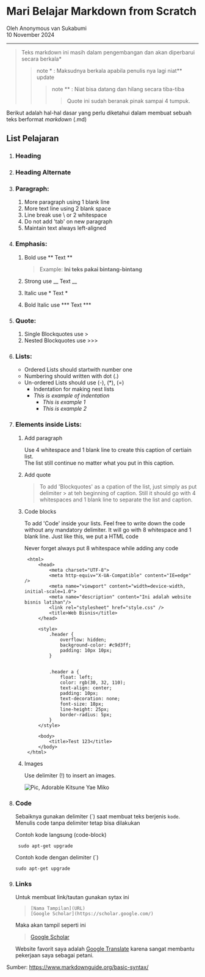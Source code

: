 # Mari Belajar Markdown from Scratch
Oleh Anonymous van Sukabumi  
10 November 2024
***

>Teks markdown ini masih dalam pengembangan dan akan diperbarui secara berkala*
>>note * : Maksudnya berkala apabila penulis nya lagi niat** update
>>> note ** : Niat bisa datang dan hilang secara tiba-tiba
>>>> Quote ini sudah beranak pinak sampai 4 tumpuk.

Berikut adalah hal-hal dasar yang perlu diketahui dalam membuat sebuah teks berformat *markdown* (.md)


## List Pelajaran
1. ### Heading
2. ### Heading Alternate
3. ### Paragraph: 
    1. More paragraph using 1 blank line
    1. More text line using 2 blank space
    1. Line break use \ or 2 whitespace
    1. Do not add 'tab' on new paragraph
    1. Maintain text always left-aligned
    
4. ### Emphasis: 
    1. Bold use ** Text **

        > Example: **Ini teks pakai bintang-bintang**

    1. Strong use __ Text __
    1. Italic use  * Text *
    1. Bold Italic use *** Text ***

5.  ### Quote: 
    1. Single Blockquotes use >
    1. Nested Blockquotes use >>>

6. ### Lists:
    + Ordered Lists should startwith number one
    + Numbering should written with dot (.)
    + Un-ordered Lists should use (-), (*), (=)
        + Indentation for making nest lists
        + *This is example of indentation*
            + *This is example 1*
            * *This is example 2*
7. ### Elements inside Lists:
    1. Add paragraph

        Use 4 whitespace and 1 blank line to create this caption of certiain list.\
        The list still continue no matter what you put in this caption.  

    1. Add quote

        > To add 'Blockquotes' as a cpation of the list, just simply as put delimiter > at teh beginning of caption. Still it should go with 4 whitespaces and 1 blank line to separate the list and caption.

    1. Code blocks

        To add 'Code' inside your lists. Feel free to write down the code without any mandatory delimiter. It will go with 8 whitespace and 1 blank line. Just like this, we put a HTML code

        Never forget always put 8 whitespace while adding any code 

            <html>
                <head>
                    <meta charset="UTF-8">
                    <meta http-equiv="X-UA-Compatible" content="IE=edge" />
                    <meta name="viewport" content="width=device-width, initial-scale=1.0">
                    <meta name="description" content="Ini adalah website bisnis latihan"/>
                    <link rel="stylesheet" href="style.css" />
                    <title>Web Bisnis</title>
                </head>

                <style>
                    .header {
                        overflow: hidden;
                        background-color: #c9d3ff;
                        padding: 10px 10px;
                    }


                    .header a {
                        float: left;
                        color: rgb(30, 32, 110);
                        text-align: center;
                        padding: 10px;
                        text-decoration: none;
                        font-size: 18px;
                        line-height: 25px;
                        border-radius: 5px;
                    }
                </style>

                <body>
                    <title>Test 123</title>
                </body>
            </html>

    1. Images

        Use delimiter (!) to insert an images. 
            
        ![Pic, Adorable Kitsune Yae Miko](https://images-wixmp-ed30a86b8c4ca887773594c2.wixmp.com/f/7dfc1495-12d2-4c9a-9ebe-96eefc3d9164/dfi2rgr-f93f00d7-8880-4004-bb32-a7fd3b6e5b0c.png/v1/fill/w_1280,h_1280,q_80,strp/yae_miko_kitsune_form_by_adartsonx_dfi2rgr-fullview.jpg?token=eyJ0eXAiOiJKV1QiLCJhbGciOiJIUzI1NiJ9.eyJzdWIiOiJ1cm46YXBwOjdlMGQxODg5ODIyNjQzNzNhNWYwZDQxNWVhMGQyNmUwIiwiaXNzIjoidXJuOmFwcDo3ZTBkMTg4OTgyMjY0MzczYTVmMGQ0MTVlYTBkMjZlMCIsIm9iaiI6W1t7ImhlaWdodCI6Ijw9MTI4MCIsInBhdGgiOiJcL2ZcLzdkZmMxNDk1LTEyZDItNGM5YS05ZWJlLTk2ZWVmYzNkOTE2NFwvZGZpMnJnci1mOTNmMDBkNy04ODgwLTQwMDQtYmIzMi1hN2ZkM2I2ZTViMGMucG5nIiwid2lkdGgiOiI8PTEyODAifV1dLCJhdWQiOlsidXJuOnNlcnZpY2U6aW1hZ2Uub3BlcmF0aW9ucyJdfQ.-2AwNa_Ghf7w0lNZaU7wvqtoiAYUGZCZq-bftpVyKG8)

8. ### Code
    
    Sebaiknya gunakan delimiter (`) saat membuat teks berjenis ``kode``. Menulis code tanpa delimiter tetap bisa dilakukan

    Contoh kode langsung (code-block)

        sudo apt-get upgrade

    Contoh kode dengan delimiter (`)

    `sudo apt-get upgrade`

9. ### Links

    Untuk membuat link/tautan gunakan sytax ini  
    
   >`[Nama Tampilan](URL)`  
    >`[Google Scholar](https://scholar.google.com/)`

    Maka akan tampil seperti ini 
    
   > [Google Scholar](https://scholar.google.com/)

    Website favorit saya adalah [Google Translate](https://translate/google.com) karena sangat membantu pekerjaan saya sebagai petani.


Sumber:
<https://www.markdownguide.org/basic-syntax/>